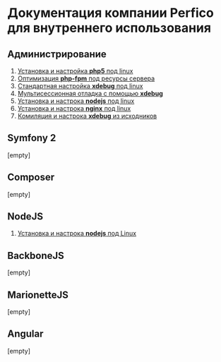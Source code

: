Документация компании Perfico для внутреннего использования
===
Администрирование
---
1. [Установка и настройка **php5** под linux](administration/php/simple_config.md)
1. [Оптимизация **php-fpm** под ресурсы сервера](administration/php/performance.md)
1. [Стандартная настройка **xdebug** под linux](administration/php/xdebug/simple_config.md)
1. [Мультисессионная отладка с помощью **xdebug**](administration/php/xdebug/multiple_session.md)
1. [Установка и настрока **nodejs** под linux](nodejs/simple_config.md)
1. [Установка и настрока **nginx** под linux](administration/nginx/simple_config.md)
1. [Комиляция и настрока **xdebug** из исходников](administration/php/xdebug/compilation.md)

Symfony 2
---
[empty]

Composer
---
[empty]

NodeJS
---
1. [Установка и настрока **nodejs** под Linux](nodejs/simple_config.md)

BackboneJS
---
[empty]

MarionetteJS
---
[empty]

Angular
---
[empty]

